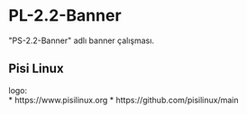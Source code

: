 # PL-2.2-Banner
"PS-2.2-Banner" adlı banner çalışması.
<p><h2>Pisi Linux</h2> logo:</br> 
* https://www.pisilinux.org 
* https://github.com/pisilinux/main
